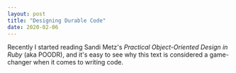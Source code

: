 ```yaml
---
layout: post
title: "Designing Durable Code"
date: 2020-02-06
---
```


Recently I started reading Sandi Metz's <em>Practical Object-Oriented Design in Ruby</em> (aka POODR), and it's easy to see why this text is considered a game-changer when it comes to writing code.
